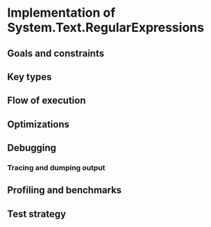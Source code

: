 # Implementation of System.Text.RegularExpressions

## Goals and constraints


## Key types


## Flow of execution



## Optimizations



## Debugging

### Tracing and dumping output




## Profiling and benchmarks



## Test strategy
